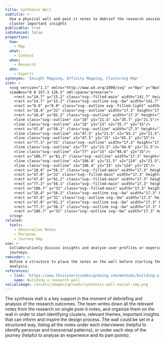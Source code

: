 ```yaml
---
title: Synthesis Wall
subtitle: >-
  Use a physical wall and post-it notes to debrief the research sessions and
  cluster important insights
publicable: true
isEnhanced: false
properties:
  how:
    - Map
  what:
    - Context
  when:
    - Research
  who:
    - Experts
synonyms: 'Insight Mapping, Affinity Mapping, Clustering Map'
icon: >
  <svg version="1.1" xmlns="http://www.w3.org/2000/svg" x="0px" y="0px"
  viewBox="0 0 157.3 126.5" xml:space="preserve">
    <rect x="14.7" y="15.2" class="svg--filled-main" width="141.7" height="110.4"/>
    <rect x="14.7" y="15.2" class="svg--outline svg--bw" width="141.7" height="110.4"/>
    <rect x="0.9" y="0.9" class="svg--outline svg--filled-light" width="140.3" height="110.9"/>
    <rect x="18.4" y="31" class="svg--outline" width="17.3" height="17.3"/>
    <rect x="18.4" y="81.2" class="svg--outline" width="17.3" height="17.3"/>
    <line class="svg--outline" x1="18" y1="21.5" x2="35.7" y2="21.5"/>
    <line class="svg--outline" x1="18" y1="15" x2="35.7" y2="15"/>
    <rect x="47.8" y="56.1" class="svg--outline" width="17.3" height="17.3"/>
    <line class="svg--outline" x1="47.5" y1="21.5" x2="65.1" y2="21.5"/>
    <line class="svg--outline" x1="47.5" y1="15" x2="65.1" y2="15"/>
    <rect x="77.3" y="31" class="svg--outline" width="17.3" height="17.3"/>
    <line class="svg--outline" x1="77" y1="21.5" x2="94.6" y2="21.5"/>
    <line class="svg--outline" x1="77" y1="15" x2="94.6" y2="15"/>
    <rect x="106.7" y="81.2" class="svg--outline" width="17.3" height="17.3"/>
    <line class="svg--outline" x1="106.4" y1="21.5" x2="124" y2="21.5"/>
    <line class="svg--outline" x1="106.4" y1="15" x2="124" y2="15"/>
    <rect x="18.4" y="56.1" class="svg--filled-main" width="17.3" height="17.3"/>
    <rect x="47.8" y="31" class="svg--filled-main" width="17.3" height="17.3"/>
    <rect x="47.8" y="81.2" class="svg--filled-main" width="17.3" height="17.3"/>
    <rect x="77.3" y="56.1" class="svg--filled-main" width="17.3" height="17.3"/>
    <rect x="106.7" y="31" class="svg--filled-main" width="17.3" height="17.3"/>
    <rect x="18.4" y="56.1" class="svg--outline svg--bw" width="17.3" height="17.3"/>
    <rect x="47.8" y="31" class="svg--outline svg--bw" width="17.3" height="17.3"/>
    <rect x="47.8" y="81.2" class="svg--outline svg--bw" width="17.3" height="17.3"/>
    <rect x="77.3" y="56.1" class="svg--outline svg--bw" width="17.3" height="17.3"/>
    <rect x="106.7" y="31" class="svg--outline svg--bw" width="17.3" height="17.3"/>
  </svg>
related:
  tools:
    - Observation Notes
    - Personas
    - Journey Map
use: >-
  Collaboratively discuss insights and analyse user profiles or experience
  journeys.
reminder: >-
  Define a structure to place the notes on the wall before starting the
  analysis.
references:
  - link: 'https://www.thisisservicedesigndoing.com/methods/building-a-research-wall'
    name: Building a research wall
socialimage: /assets/images/uploads/synthesis-wall-social-img.png
---
```

The synthesis wall is a key support in the moment of debriefing and analysis of the research outcomes. The team writes down all the relevant notes from the research on single post-it notes, and organize them on the wall in order to start identifying clusters, relevant themes, important insights that can inform and inspire the design process. The wall could be set in a structured way, listing all the notes under each interviewee (helpful to identify personas and transversal patterns), or under each step of the journey (helpful to analyse an experience and its pain points).
